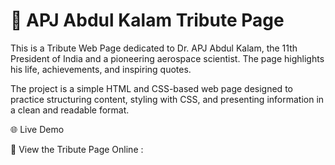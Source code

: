 # 🌟 APJ Abdul Kalam Tribute Page

This is a Tribute Web Page dedicated to Dr. APJ Abdul Kalam, the 11th President of India and a pioneering aerospace scientist. The page highlights his life, achievements, and inspiring quotes.

The project is a simple HTML and CSS-based web page designed to practice structuring content, styling with CSS, and presenting information in a clean and readable format.

🌐 Live Demo

🔗 View the Tribute Page Online :
